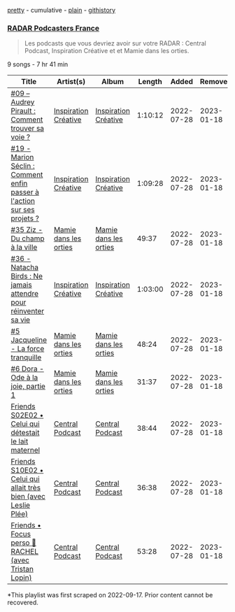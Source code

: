 [pretty](/playlists/pretty/37i9dQZF1DWSvFcCTKoddA.md) - cumulative - [plain](/playlists/plain/37i9dQZF1DWSvFcCTKoddA) - [githistory](https://github.githistory.xyz/mackorone/spotify-playlist-archive/blob/main/playlists/plain/37i9dQZF1DWSvFcCTKoddA)

### [RADAR Podcasters France](https://open.spotify.com/playlist/37i9dQZF1DWSvFcCTKoddA)

> Les podcasts que vous devriez avoir sur votre RADAR : Central Podcast, Inspiration Créative et  et Mamie dans les orties.

9 songs - 7 hr 41 min

| Title | Artist(s) | Album | Length | Added | Removed |
|---|---|---|---|---|---|
| [\#09 – Audrey Pirault : Comment trouver sa voie ?](https://open.spotify.com/episode/4AfnheDxOqz2oodnq0sFqO) | [Inspiration Créative](https://open.spotify.com/show/7KMLK2h4Y1yxrLlCi6bdZi) | [Inspiration Créative](https://open.spotify.com/show/7KMLK2h4Y1yxrLlCi6bdZi) | 1:10:12 | 2022-07-28 | 2023-01-18 |
| [\#19 \- Marion Séclin : Comment enfin passer à l'action sur ses projets ?](https://open.spotify.com/episode/36Q6YrTGNdhHIG56IczAb7) | [Inspiration Créative](https://open.spotify.com/show/7KMLK2h4Y1yxrLlCi6bdZi) | [Inspiration Créative](https://open.spotify.com/show/7KMLK2h4Y1yxrLlCi6bdZi) | 1:09:28 | 2022-07-28 | 2023-01-18 |
| [\#35 Ziz \- Du champ à la ville](https://open.spotify.com/episode/7yV0NzHAUqyLtOWRVMJSde) | [Mamie dans les orties](https://open.spotify.com/show/2Mu1ySuRo9VTX88cPY2yUl) | [Mamie dans les orties](https://open.spotify.com/show/2Mu1ySuRo9VTX88cPY2yUl) | 49:37 | 2022-07-28 | 2023-01-18 |
| [\#36 \- Natacha Birds : Ne jamais attendre pour réinventer sa vie](https://open.spotify.com/episode/5N0kl3NsTGgfeEnJjfdlgI) | [Inspiration Créative](https://open.spotify.com/show/7KMLK2h4Y1yxrLlCi6bdZi) | [Inspiration Créative](https://open.spotify.com/show/7KMLK2h4Y1yxrLlCi6bdZi) | 1:03:00 | 2022-07-28 | 2023-01-18 |
| [\#5 Jacqueline \- La force tranquille](https://open.spotify.com/episode/4tkzJSRCWzrXY81IY6GeUR) | [Mamie dans les orties](https://open.spotify.com/show/2Mu1ySuRo9VTX88cPY2yUl) | [Mamie dans les orties](https://open.spotify.com/show/2Mu1ySuRo9VTX88cPY2yUl) | 48:24 | 2022-07-28 | 2023-01-18 |
| [\#6 Dora \- Ode à la joie, partie 1 ](https://open.spotify.com/episode/7K46fKzNYzZh5tD3vWbTwn) | [Mamie dans les orties](https://open.spotify.com/show/2Mu1ySuRo9VTX88cPY2yUl) | [Mamie dans les orties](https://open.spotify.com/show/2Mu1ySuRo9VTX88cPY2yUl) | 31:37 | 2022-07-28 | 2023-01-18 |
| [Friends S02E02 • Celui qui détestait le lait maternel](https://open.spotify.com/episode/6LijhCTtON34NbWZOZxc8y) | [Central Podcast](https://open.spotify.com/show/2dvR65nY3cbYoInX9GboTV) | [Central Podcast](https://open.spotify.com/show/2dvR65nY3cbYoInX9GboTV) | 38:44 | 2022-07-28 | 2023-01-18 |
| [Friends S10E02 • Celui qui allait très bien \(avec Leslie Plée\)](https://open.spotify.com/episode/4nbpEFfms7goRxZ5UmPiFc) | [Central Podcast](https://open.spotify.com/show/2dvR65nY3cbYoInX9GboTV) | [Central Podcast](https://open.spotify.com/show/2dvR65nY3cbYoInX9GboTV) | 36:38 | 2022-07-28 | 2023-01-18 |
| [Friends • Focus perso 🔎 RACHEL \(avec Tristan Lopin\)](https://open.spotify.com/episode/40HpqikyXCKzrz2bfldzkp) | [Central Podcast](https://open.spotify.com/show/2dvR65nY3cbYoInX9GboTV) | [Central Podcast](https://open.spotify.com/show/2dvR65nY3cbYoInX9GboTV) | 53:28 | 2022-07-28 | 2023-01-18 |

\*This playlist was first scraped on 2022-09-17. Prior content cannot be recovered.
